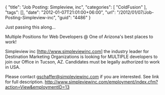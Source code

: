 {
	"title": "Job Posting: Simpleview, inc",
	"categories": [
		"ColdFusion"
	],
	"tags": [],
	"date": "2012-01-07T21:01:00+06:00",
	"url": "/2012/01/07/Job-Posting-Simpleview-inc",
	"guid": "4486"
}

Just passing this along...

Multiple Positions for Web Developers @ One of Arizona's best places to work!

Simpleview inc [http://www.simpleviewinc.com] the industry leader for Destination Marketing Organizations is looking for MULTIPLE developers to join our Office in Tucson, AZ.  Candidates must be legally authorized to work in USA.

Please contact gschaffer@simpleviewinc.com if you are interested.  See link for full description.
<a href="http://www.simpleviewinc.com/employment/index.cfm?action=View&employmentID=13">http://www.simpleviewinc.com/employment/index.cfm?action=View&employmentID=13</a>
